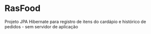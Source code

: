 # RasFood
Projeto JPA Hibernate para registro de itens do cardápio e histórico de pedidos - sem servidor de aplicação 
